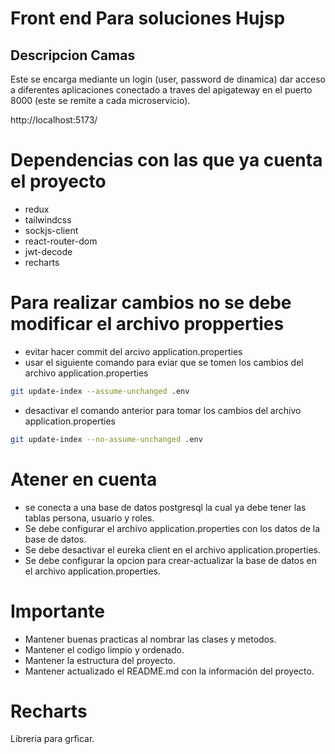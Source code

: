 # Front end Para soluciones Hujsp

## Descripcion Camas
Este se encarga mediante un login (user, password de dinamica) dar acceso a diferentes aplicaciones conectado a traves del apigateway en el puerto 8000 (este se remite a cada microservicio).

http://localhost:5173/

# Dependencias con las que ya cuenta el proyecto
- redux
- tailwindcss
- sockjs-client
- react-router-dom
- jwt-decode
- recharts

# Para realizar cambios no se debe modificar el archivo propperties
- evitar hacer commit del arcivo application.properties
- usar el siguiente comando para eviar que se tomen los cambios del archivo application.properties
```bash  
git update-index --assume-unchanged .env
```
- desactivar el comando anterior para tomar los cambios del archivo application.properties
```bash
git update-index --no-assume-unchanged .env
```

# Atener en cuenta
- se conecta a una base de datos postgresql la cual ya debe tener las tablas persona, usuario y roles.
- Se debe configurar el archivo application.properties con los datos de la base de datos.
- Se debe desactivar el eureka client en el archivo application.properties.
- Se debe configurar la opcion para crear-actualizar la base de datos en el archivo application.properties.

# Importante
- Mantener buenas practicas al nombrar las clases y metodos.
- Mantener el codigo limpio y ordenado.
- Mantener la estructura del proyecto.
- Mantener actualizado el README.md con la información del proyecto.

 # Recharts
  Libreria para grficar.